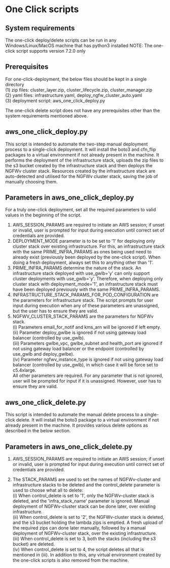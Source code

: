 # One Click scripts

## System requirements

The one-click deploy/delete scripts can be run in any Windows/Linux/MacOS machine that has python3 installed
NOTE: The one-click script supports version 7.2.0 only

## Prerequisites

For one-click-deployment, the below files should be kept in a single directory<br>
    (1) zip files: cluster_layer.zip, cluster_lifecycle.zip, cluster_manager.zip<br>
    (2) yaml files:  infrastructure.yaml, deploy_ngfw_cluster_auto.yaml<br>
    (3) deployment script: aws_one_click_deploy.py<br>

The one-click delete script does not have any prerequisites other than the system requirements mentioned above.

## aws_one_click_deploy.py

This script is intended to automate the two-step manual deployment process to a single-click deployment.
It will install the boto3 and cfn_flip packages to a virtual environment if not already present in the machine.
It performs the deployment of the infrastructure stack, uploads the zip files to the s3 bucket created by the infrastructure stack and then deploys the NGFWv cluster stack.
Resources created by the infrastructure stack are auto-detected and utilised for the NGFWv cluster stack, saving the job of manually choosing them.

## Parameters in aws_one_click_deploy.py

For a truly one-click deployment, set all the required parameters to valid values in the beginning of the script.

  1. AWS_SESSION_PARAMS are required to initiate an AWS session; if unset or invalid, user is prompted for input during execution until correct set of credentials are provided.
  2. DEPLOYMENT_MODE parameter is to be set to '1' for deploying only cluster stack over existing infrastructure. For this, an infrastructure stack with the same PRIME_INFRA_PARAMS as ones being used need to already exist (previously been deployed by the one-click script). When doing a fresh deployment, always set this to anything other than '1'.
  3. PRIME_INFRA_PARAMS determine the nature of the stack. An infrastructure stack deployed with use_gwlb='y' can only support cluster deployments with use_gwlb='y'. Therefore, when deploying only cluster stack with deployment_mode='1', an infrastructure stack must have been deployed previously with the same PRIME_INFRA_PARAMS.
  4. INFRASTRUCTURE_STACK_PARAMS_FOR_POD_CONFIGURATION are the parameters for infrastructure stack. The script prompts for user input during execution when any of these parameters are unassigned, but the user has to ensure they are valid.
  5. NGFWV_CLUSTER_STACK_PARAMS are the parameters for NGFWv stack.<br>
      (i) Parameters email_for_notif and kms_arn will be ignored if left empty.<br>
      (ii) Parameter deploy_gwlbe is ignored if not using gateway load balancer (controlled by use_gwlb).<br>
      (iii) Parameters gwlbe_vpc, gwlbe_subnet and health_port are ignored if not using gateway load balancer or the endpoint (controlled by use_gwlb and deploy_gwlbe).<br>
      (iv) Parameter ngfwv_instance_type is ignored if not using gateway load balancer (controlled by use_gwlb), in which case it will be force set to c5.4xlarge.<br>
    All other parameters are required.
    For any parameter that is not ignored, user will be prompted for input if it is unassigned.
    However, user has to ensure they are valid.

## aws_one_click_delete.py

This script is intended to automate the manual delete process to a single-click delete.
It will install the boto3 package to a virtual environment if not already present in the machine.
It provides various delete options as described in the below section.

## Parameters in aws_one_click_delete.py

1. AWS_SESSION_PARAMS are required to initiate an AWS session; if unset or invalid, user is prompted for input during execution until correct set of credentials are provided.

2. The STACK_PARAMS are used to set the names of NGFWv-cluster and infrastructure stacks to be deleted and the control_delete parameter is used to choose what all to delete:<br>
  (i) When control_delete is set to '1', only the NGFWv-cluster stack is deleted, and the 'infra_stack_name' parameter is ignored. Manual deployment of NGFWv-cluster stack can be done later, over existing infrastructure.<br>
  (ii) When control_delete is set to '2', the NGFWv-cluster stack is deleted, and the s3 bucket holding the lambda zips is emptied. A fresh upload of the required zips can done later manually, followed by a manual deployment of NGFWv-cluster stack, over the existing infrastructure.<br>
  (iii) When control_delete is set to 3, both the stacks (including the s3 bucket) are deleted.<br>
  (iv) When control_delete is set to 4, the script deletes all that is mentioned in (iii). In addition to this, any virtual environment created by the one-click scripts is also removed from the machine.
